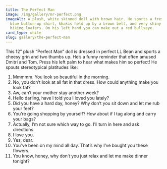 ```yaml
---
title: The Perfect Man
image: /img/gallery/mr-perfect.png
imageAlt: A plush, white skinned doll with brown hair. He sports a fresh looking
  blue button-up shirt, khakis held up by a brown belt, and very shiny brown
  hiking loafers. On his left hand you can make out a red bullseye.
card_type: white
slug: gallery/the-perfect-man
---
```



This 12” plush “Perfect Man” doll is dressed in perfect LL Bean and sports a cheesy grin and two thumbs up. He’s a funny reminder that often amused Dmitri and Tom. Press his left palm to hear what makes him so perfect! He spouts stereotypical platitudes like:

1. Mmmmm. You look so beautiful in the morning.
2. No, you don’t look at all fat in that dress. How could anything make you look fat?
3. Aw, can’t your mother stay another week?
4. Hello darling, have I told you I loved you lately?
5. Did you have a hard day, honey? Why don’t you sit down and let me rub your feet?
6. You’re going shopping by yourself? How about if I tag along and carry your bags?
7. Actually, I’m not sure which way to go. I’ll turn in here and ask directions.
8. I love you.
9. Yes, dear.
10. You’ve been on my mind all day. That’s why I’ve bought you these flowers.
11. You know, honey, why don’t you just relax and let me make dinner tonight?